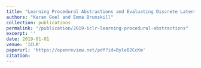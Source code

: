```yaml
---
title: "Learning Procedural Abstractions and Evaluating Discrete Latent Temporal Structure"
authors: "Karan Goel and Emma Brunskill"
collection: publications
permalink: "/publication/2019-iclr-learning-procedural-abstractions"
excerpt: ''
date: 2019-01-01
venue: 'ICLR'
paperurl: 'https://openreview.net/pdf?id=ByleB2CcKm'
citation:
---
```

